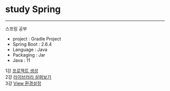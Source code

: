 # study Spring

***
스프링 공부



* project : Gradle Project
* Spring Boot : 2.6.4
* Language : Java
* Packaging : Jar
* Java : 11

1강 [프로젝트 생성](https://youtu.be/cEaPR63Khuo)   
2강 [라이브러리 살펴보기](https://youtu.be/lqjOqeVzzsc)   
3강 [View 환경설정](https://youtu.be/tbNfjC4Wwh8)
